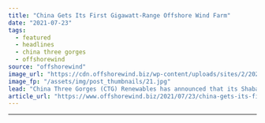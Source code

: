 ```yaml
---
title: "China Gets Its First Gigawatt-Range Offshore Wind Farm"
date: "2021-07-23"
tags: 
  - featured
  - headlines
  - china three gorges
  - offshorewind
source: "offshorewind"
image_url: "https://cdn.offshorewind.biz/wp-content/uploads/sites/2/2021/07/23122502/CTG-Yangjiang-Shapa-2-5-construction_-c-China-Three-Gorges-Renewables.jpg"
image_fp: "/assets/img/post_thumbnails/21.jpg"
lead: "China Three Gorges (CTG) Renewables has announced that its Shaba (Shapa) offshore wind project, currently"
article_url: "https://www.offshorewind.biz/2021/07/23/china-gets-its-first-gigawatt-range-offshore-wind-farm/"
---
```


---
